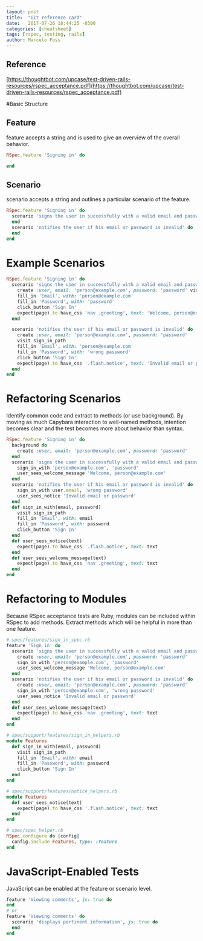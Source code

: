 ```yaml
---
layout: post
title:  "Git reference card"
date:   2017-07-26 18:44:25 -0300
categories: [cheatsheet]
tags: [rspec, testing, rails]
author: Marcelo Foss
---
```

## Reference
[https://thoughtbot.com/upcase/test-driven-rails-resources/rspec_acceptance.pdf](https://thoughtbot.com/upcase/test-driven-rails-resources/rspec_acceptance.pdf)

#Basic Structure

## Feature
feature accepts a string and is used to give an overview of the overall behavior.
```ruby
RSpec.feature 'Signing in' do

end
```

## Scenario
scenario accepts a string and outlines a particular scenario of the feature.
```ruby
RSpec.feature 'Signing in' do
  scenario 'signs the user in successfully with a valid email and password' do
  end
  scenario 'notifies the user if his email or password is invalid' do
  end
end
```


# Example Scenarios
```ruby
RSpec.feature 'Signing in' do
  scenario 'signs the user in successfully with a valid email and password' do
    create :user, email: 'person@example.com', password: 'password' visit sign_in_path
    fill_in 'Email', with: 'person@example.com'
    fill_in 'Password', with: 'password'
    click_button 'Sign In'
    expect(page).to have_css 'nav .greeting', text: 'Welcome, person@example.com'
  end

  scenario 'notifies the user if his email or password is invalid' do
    create :user, email: 'person@example.com', password: 'password'
    visit sign_in_path
    fill_in 'Email', with: 'person@example.com'
    fill_in 'Password', with: 'wrong password'
    click_button 'Sign In'
    expect(page).to have_css '.flash.notice', text: 'Invalid email or password'
  end
end
```

# Refactoring Scenarios
Identify common code and extract to methods (or use background). By moving as much Capybara interaction to well-named methods, intention becomes clear and the test becomes more about behavior than syntax.

```ruby
RSpec.feature 'Signing in' do
  background do
    create :user, email: 'person@example.com', password: 'password'
  end
  scenario 'signs the user in successfully with a valid email and password' do
    sign_in_with 'person@example.com', 'password'
    user_sees_welcome_message 'Welcome, person@example.com'
  end
  scenario 'notifies the user if his email or password is invalid' do
    sign_in_with user.email, 'wrong password'
    user_sees_notice 'Invalid email or password'
  end
  def sign_in_with(email, password)
    visit sign_in_path
    fill_in 'Email', with: email
    fill_in 'Password', with: password
    click_button 'Sign In'
  end
  def user_sees_notice(text)
    expect(page).to have_css '.flash.notice', text: text
  end
  def user_sees_welcome_message(text)
    expect(page).to have_css 'nav .greeting', text: text
  end
end
```

# Refactoring to Modules
Because RSpec acceptance tests are Ruby, modules can be included within RSpec to add methods. Extract methods which will be helpful in more than one feature.

```ruby
# spec/features/sign_in_spec.rb
feature 'Sign in' do
  scenario 'signs the user in successfully with a valid email and password' do
    create :user, email: 'person@example.com', password: 'password'
    sign_in_with 'person@example.com', 'password'
    user_sees_welcome_message 'Welcome, person@example.com'
  end
  scenario 'notifies the user if his email or password is invalid' do
    create :user, email: 'person@example.com', password: 'password'
    sign_in_with 'person@example.com', 'wrong password'
    user_sees_notice 'Invalid email or password'
  end
  def user_sees_welcome_message(text)
    expect(page).to have_css 'nav .greeting', text: text
  end
end
```

```ruby
# spec/support/features/sign_in_helpers.rb
module Features
  def sign_in_with(email, password)
    visit sign_in_path
    fill_in 'Email', with: email
    fill_in 'Password', with: password
    click_button 'Sign In'
  end
end
```

```ruby
# spec/support/features/notice_helpers.rb
module Features
  def user_sees_notice(text)
    expect(page).to have_css '.flash.notice', text: text
  end
end
```

```ruby
# spec/spec_helper.rb
RSpec.configure do |config|
  config.include Features, type: :feature
end
```

# JavaScript-Enabled Tests
JavaScript can be enabled at the feature or scenario level.

```ruby
feature 'Viewing comments', js: true do
end
# or
feature 'Viewing comments' do
  scenario 'displays pertinent information', js: true do
  end
end
